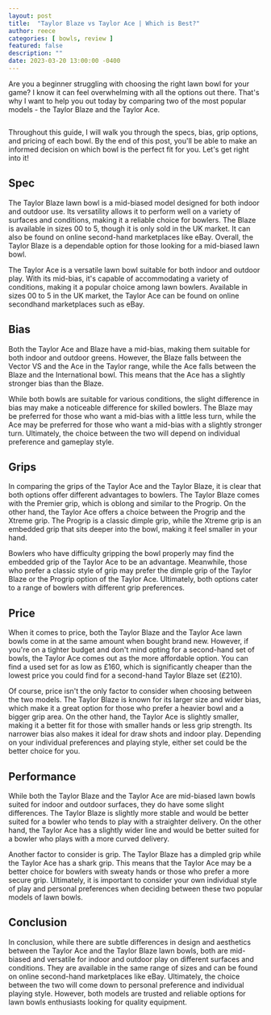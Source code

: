 ```yaml
---
layout: post
title:  "Taylor Blaze vs Taylor Ace | Which is Best?"
author: reece
categories: [ bowls, review ]
featured: false
description: ""
date: 2023-03-20 13:00:00 -0400
---
```

    

<!-- wp:paragraph -->
<p xmlns="http://www.w3.org/1999/xhtml">Are you a beginner struggling with choosing the right lawn bowl for your game? I know it can feel overwhelming with all the options out there. That's why I want to help you out today by comparing two of the most popular models - the Taylor Blaze and the Taylor Ace. </p>
<!-- /wp:paragraph -->

<!-- wp:image {"id":2046,"sizeSlug":"large","linkDestination":"none"} -->
<figure class="wp-block-image size-large"><img src="/img/posts/taylor-blaze-vs-taylor-ace-1024x576.jpg" alt="" class="wp-image-2046"/></figure>
<!-- /wp:image -->

<!-- wp:paragraph -->
<p>Throughout this guide, I will walk you through the specs, bias, grip options, and pricing of each bowl. By the end of this post, you'll be able to make an informed decision on which bowl is the perfect fit for you. Let's get right into it!</p>
<!-- /wp:paragraph -->

<!-- wp:heading -->
<h2>Spec</h2>
<!-- /wp:heading -->

<!-- wp:paragraph -->
<p>The Taylor Blaze lawn bowl is a mid-biased model designed for both indoor and outdoor use. Its versatility allows it to perform well on a variety of surfaces and conditions, making it a reliable choice for bowlers. The Blaze is available in sizes 00 to 5, though it is only sold in the UK market. It can also be found on online second-hand marketplaces like eBay. Overall, the Taylor Blaze is a dependable option for those looking for a mid-biased lawn bowl.</p>
<!-- /wp:paragraph -->

<!-- wp:paragraph -->
<p>The Taylor Ace is a versatile lawn bowl suitable for both indoor and outdoor play. With its mid-bias, it's capable of accommodating a variety of conditions, making it a popular choice among lawn bowlers. Available in sizes 00 to 5 in the UK market, the Taylor Ace can be found on online secondhand marketplaces such as eBay.</p>
<!-- /wp:paragraph -->

<!-- wp:heading -->
<h2>Bias</h2>
<!-- /wp:heading -->

<!-- wp:paragraph -->
<p>Both the Taylor Ace and Blaze have a mid-bias, making them suitable for both indoor and outdoor greens. However, the Blaze falls between the Vector VS and the Ace in the Taylor range, while the Ace falls between the Blaze and the International bowl. This means that the Ace has a slightly stronger bias than the Blaze.</p>
<!-- /wp:paragraph -->

<!-- wp:paragraph -->
<p>While both bowls are suitable for various conditions, the slight difference in bias may make a noticeable difference for skilled bowlers. The Blaze may be preferred for those who want a mid-bias with a little less turn, while the Ace may be preferred for those who want a mid-bias with a slightly stronger turn. Ultimately, the choice between the two will depend on individual preference and gameplay style.</p>
<!-- /wp:paragraph -->

<!-- wp:heading -->
<h2>Grips</h2>
<!-- /wp:heading -->

<!-- wp:paragraph -->
<p>In comparing the grips of the Taylor Ace and the Taylor Blaze, it is clear that both options offer different advantages to bowlers. The Taylor Blaze comes with the Premier grip, which is oblong and similar to the Progrip. On the other hand, the Taylor Ace offers a choice between the Progrip and the Xtreme grip. The Progrip is a classic dimple grip, while the Xtreme grip is an embedded grip that sits deeper into the bowl, making it feel smaller in your hand.</p>
<!-- /wp:paragraph -->

<!-- wp:paragraph -->
<p>Bowlers who have difficulty gripping the bowl properly may find the embedded grip of the Taylor Ace to be an advantage. Meanwhile, those who prefer a classic style of grip may prefer the dimple grip of the Taylor Blaze or the Progrip option of the Taylor Ace. Ultimately, both options cater to a range of bowlers with different grip preferences.</p>
<!-- /wp:paragraph -->

<!-- wp:heading -->
<h2>Price</h2>
<!-- /wp:heading -->

<!-- wp:paragraph -->
<p>When it comes to price, both the Taylor Blaze and the Taylor Ace lawn bowls come in at the same amount when bought brand new. However, if you're on a tighter budget and don't mind opting for a second-hand set of bowls, the Taylor Ace comes out as the more affordable option. You can find a used set for as low as £160, which is significantly cheaper than the lowest price you could find for a second-hand Taylor Blaze set (£210).</p>
<!-- /wp:paragraph -->

<!-- wp:paragraph -->
<p>Of course, price isn't the only factor to consider when choosing between the two models. The Taylor Blaze is known for its larger size and wider bias, which make it a great option for those who prefer a heavier bowl and a bigger grip area. On the other hand, the Taylor Ace is slightly smaller, making it a better fit for those with smaller hands or less grip strength. Its narrower bias also makes it ideal for draw shots and indoor play. Depending on your individual preferences and playing style, either set could be the better choice for you.</p>
<!-- /wp:paragraph -->

<!-- wp:heading -->
<h2>Performance</h2>
<!-- /wp:heading -->

<!-- wp:paragraph -->
<p>While both the Taylor Blaze and the Taylor Ace are mid-biased lawn bowls suited for indoor and outdoor surfaces, they do have some slight differences. The Taylor Blaze is slightly more stable and would be better suited for a bowler who tends to play with a straighter delivery. On the other hand, the Taylor Ace has a slightly wider line and would be better suited for a bowler who plays with a more curved delivery.</p>
<!-- /wp:paragraph -->

<!-- wp:paragraph -->
<p>Another factor to consider is grip. The Taylor Blaze has a dimpled grip while the Taylor Ace has a shark grip. This means that the Taylor Ace may be a better choice for bowlers with sweaty hands or those who prefer a more secure grip. Ultimately, it is important to consider your own individual style of play and personal preferences when deciding between these two popular models of lawn bowls.</p>
<!-- /wp:paragraph -->

<!-- wp:heading -->
<h2>Conclusion</h2>
<!-- /wp:heading -->

<!-- wp:paragraph -->
<p>In conclusion, while there are subtle differences in design and aesthetics between the Taylor Ace and the Taylor Blaze lawn bowls, both are mid-biased and versatile for indoor and outdoor play on different surfaces and conditions. They are available in the same range of sizes and can be found on online second-hand marketplaces like eBay. Ultimately, the choice between the two will come down to personal preference and individual playing style. However, both models are trusted and reliable options for lawn bowls enthusiasts looking for quality equipment.</p>
<!-- /wp:paragraph -->
    
